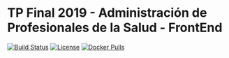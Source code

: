 # TP Final 2019 - Administración de Profesionales de la Salud - FrontEnd

[![Build Status](https://travis-ci.org/FRRe-DACS/tp2019-frontend.svg?branch=master)](https://travis-ci.org/FRRe-DACS/tp2019-frontend)
[![License](https://img.shields.io/github/license/FRRe-DACS/tp2019.svg)](https://www.apache.org/licenses/LICENSE-2.0.txt)
[![Docker Pulls](https://img.shields.io/docker/pulls/frredacs/medicos-frontend.svg)](https://cloud.docker.com/u/frredacs/repository/docker/frredacs/medicos-frontend)

